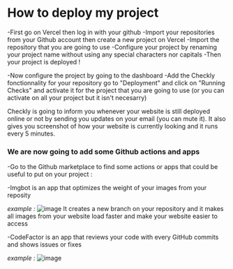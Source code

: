 # How to deploy my project #

-First go on Vercel then log in with your github
-Import your repositories from your Github account then create a new project on Vercel
-Import the repository that you are going to use
-Configure your project by renaming your project name without using any special characters nor capitals
-Then your project is deployed ! 

-Now configure the project by going to the dashboard 
-Add the Checkly fonctionnality for your repository go to "Deployment" and click on "Running Checks" and activate it for the project that you are going to use (or you can activate on all your project but it isn't necesarry)

Checkly is going to inform you whenever your website is still deployed online or not by sending you updates on your email (you can mute it). It also gives you screenshot of how your website is currently looking and it runs every 5 minutes.

### We are now going to add some Github actions and apps ###

-Go to the Github marketplace to find some actions or apps that could be useful to put on your project :

-Imgbot is an app that optimizes the weight of your images from your reposity

*example :*
![image](https://user-images.githubusercontent.com/108990733/198542013-9592cd63-6c2f-4a87-a199-4dafd9caab14.png)
It creates a new branch on your repository and it makes all images from your website load faster and make your website easier to access


-CodeFactor is an app that reviews your code with every GitHub commits and shows issues or fixes

*example :*
![image](https://user-images.githubusercontent.com/108990733/198550006-9f3ac286-d81b-41a9-bf33-e9d78b05152d.png)
